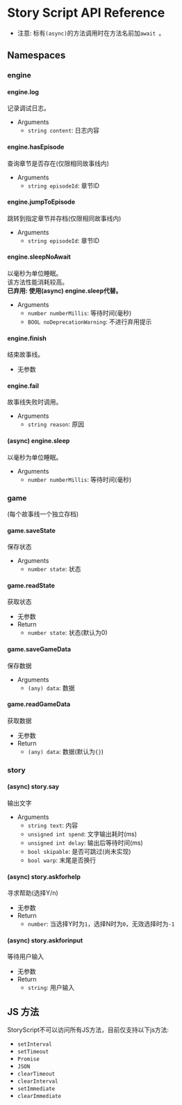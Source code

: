 # Story Script API Reference
* 注意: 标有`(async)`的方法调用时在方法名前加`await `。
## Namespaces
### engine
#### engine.log
记录调试日志。
* Arguments
    - `string content`: 日志内容
#### engine.hasEpisode
查询章节是否存在(仅限相同故事线内)
* Arguments
    - `string episodeId`: 章节ID
#### engine.jumpToEpisode
跳转到指定章节并存档(仅限相同故事线内)
* Arguments
    - `string episodeId`: 章节ID
#### engine.sleepNoAwait
以毫秒为单位睡眠。  
该方法性能消耗较高。  
**已弃用: 使用(async) engine.sleep代替。**
* Arguments
    - `number numberMillis`: 等待时间(毫秒)
    - `BOOL noDeprecationWarning`: 不进行弃用提示
#### engine.finish
结束故事线。
* 无参数
#### engine.fail
故事线失败时调用。
* Arguments
    - `string reason`: 原因
#### (async) engine.sleep
以毫秒为单位睡眠。  
* Arguments
    - `number numberMillis`: 等待时间(毫秒)
### game
(每个故事线一个独立存档)
#### game.saveState
保存状态
* Arguments
    - `number state`: 状态
#### game.readState
获取状态
* 无参数
* Return
    - `number state`: 状态(默认为0)
#### game.saveGameData
保存数据
* Arguments
    - `(any) data`: 数据
#### game.readGameData
获取数据
* 无参数
* Return
    - `(any) data`: 数据(默认为`{}`)
### story
#### (async) story.say
输出文字
* Arguments
    - `string text`: 内容
    - `unsigned int spend`: 文字输出耗时(ms)
    - `unsigned int delay`: 输出后等待时间(ms)
    - `bool skipable`: 是否可跳过(尚未实现)
    - `bool warp`: 末尾是否换行
#### (async) story.askforhelp
寻求帮助(选择Y/n)
* 无参数
* Return
    - `number`: 当选择Y时为`1`，选择N时为`0`，无效选择时为`-1`
#### (async) story.askforinput
等待用户输入
* 无参数
* Return
    - `string`: 用户输入
## JS 方法
StoryScript不可以访问所有JS方法，目前仅支持以下js方法:
* `setInterval`
* `setTimeout`
* `Promise`
* `JSON`
* `clearTimeout`
* `clearInterval`
* `setImmediate`
* `clearImmediate`
